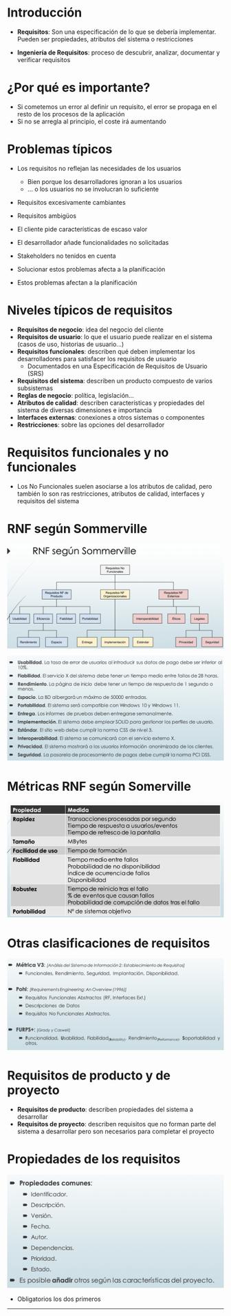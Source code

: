 # Introducción

- **Requisitos**: Son una especificación de lo que se debería implementar. Pueden ser propiedades, atributos del sistema o restricciones

- **Ingeniería de Requisitos**: proceso de descubrir, analizar, documentar y verificar requisitos

# ¿Por qué es importante?

- Si cometemos un error al definir un requisito, el error se propaga en el resto de los procesos de la aplicación
- Si no se arregla al principio, el coste irá aumentando

# Problemas típicos

- Los requisitos no reflejan las necesidades de los usuarios
	- Bien porque los desarrolladores ignoran a los usuarios
	- ... o los usuarios no se involucran lo suficiente
- Requisitos excesivamente cambiantes
- Requisitos ambigüos
- El cliente pide características de escaso valor
- El desarrollador añade funcionalidades no solicitadas
- Stakeholders no tenidos en cuenta
- Solucionar estos problemas afecta a la planificación

- Estos problemas afectan a la planificación

# Niveles típicos de requisitos

- **Requisitos de negocio**: idea del negocio del cliente
- **Requisitos de usuario**: lo que el usuario puede realizar en el sistema (casos de uso, historias de usuario...)
- **Requisitos funcionales**: describen qué deben implementar los desarrolladores para satisfacer los requisitos de usuario
	- Documentados en una Especificación de Requisitos de Usuario (SRS)
- **Requisitos del sistema**: describen un producto compuesto de varios subsistemas
- **Reglas de negocio**: política, legislación...
- **Atributos de calidad**: describen características y propiedades del sistema de diversas dimensiones e importancia
- **Interfaces externas**: conexiones a otros sistemas o componentes
- **Restricciones**: sobre las opciones del desarrollador

# Requisitos funcionales y no funcionales

- Los No Funcionales suelen asociarse a los atributos de calidad, pero también lo son ras restricciones, atributos de calidad, interfaces y requisitos del sistema

# RNF según Sommerville

![](./img/Pasted%20image%2020230912185837.png)

![](./img/Pasted%20image%2020230912185913.png)

# Métricas RNF según Somerville

![](./img/Pasted%20image%2020230912185944.png)

# Otras clasificaciones de requisitos

![](./img/Pasted%20image%2020230912190026.png)

# Requisitos de producto y de proyecto

- **Requisitos de producto**: describen propiedades del sistema a desarrollar
- **Requisitos de proyecto**: describen requisitos que no forman parte del sistema a desarrollar pero son necesarios para completar el proyecto

# Propiedades de los requisitos

![](./img/Pasted%20image%2020230912190559.png)

- Obligatorios los dos primeros

---
